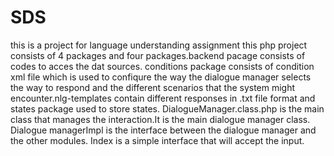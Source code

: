 # SDS
this is a project for language understanding assignment 
this php project consists of 4 packages and four packages.backend pacage consists of codes to acces the dat sources. conditions
package consists of condition xml file which is used to confiqure the way the dialogue manager selects the way to respond and the different scenarios 
that the system might encounter.nlg-templates contain different responses in .txt file format
and states package used to store states.
DialogueManager.class.php is the main class that manages the interaction.It is the main dialogue manager class.
Dialogue managerImpl is the interface between the dialogue manager and the other modules. Index is a simple interface 
that will accept the input. 
